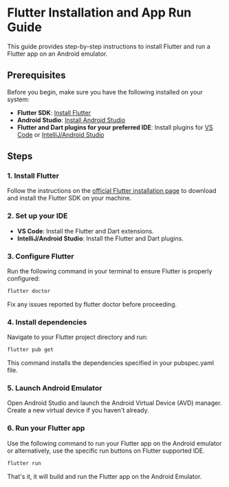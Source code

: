 # Flutter Installation and App Run Guide

This guide provides step-by-step instructions to install Flutter and run a Flutter app on an Android emulator.

## Prerequisites

Before you begin, make sure you have the following installed on your system:

- **Flutter SDK**: [Install Flutter](https://flutter.dev/docs/get-started/install)
- **Android Studio**: [Install Android Studio](https://developer.android.com/studio)
- **Flutter and Dart plugins for your preferred IDE**: Install plugins for [VS Code](https://flutter.dev/docs/get-started/editor) or [IntelliJ/Android Studio](https://flutter.dev/docs/get-started/editor-intellij)

## Steps

### 1. Install Flutter

Follow the instructions on the [official Flutter installation page](https://flutter.dev/docs/get-started/install) to download and install the Flutter SDK on your machine.

### 2. Set up your IDE

- **VS Code**: Install the Flutter and Dart extensions.
- **IntelliJ/Android Studio**: Install the Flutter and Dart plugins.

### 3. Configure Flutter

Run the following command in your terminal to ensure Flutter is properly configured:

```bash
flutter doctor
```
Fix any issues reported by flutter doctor before proceeding.

### 4.  Install dependencies

Navigate to your Flutter project directory and run:

```bash
flutter pub get
```
This command installs the dependencies specified in your pubspec.yaml file.

### 5. Launch Android Emulator

Open Android Studio and launch the Android Virtual Device (AVD) manager. Create a new virtual device if you haven't already.

### 6. Run your Flutter app

Use the following command to run your Flutter app on the Android emulator or alternatively, use the specific run buttons on Flutter supported IDE.

```bash
flutter run
```

That's it, it will build and run the Flutter app on the Android Emulator.